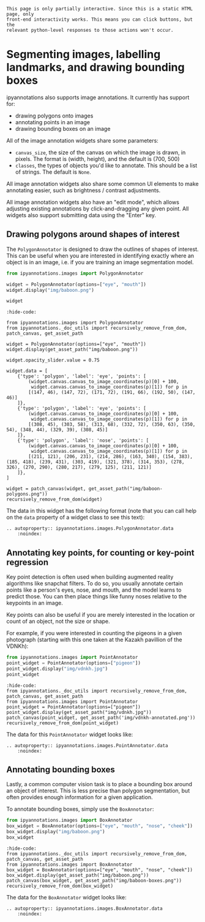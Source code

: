 ```{hint}
This page is only partially interactive. Since this is a static HTML page, only
front-end interactivity works. This means you can click buttons, but the
relevant python-level responses to those actions won't occur.
```

# Segmenting images, labelling landmarks, and drawing bounding boxes

ipyannotations also supports image annotations. It currently has support for:

- drawing polygons onto images
- annotating points in an image
- drawing bounding boxes on an image

All of the image annotation widgets share some parameters:

- `canvas_size`, the size of the canvas on which the image is drawn, in pixels.
  The format is (width, height), and the default is (700, 500)
- `classes`, the types of objects you'd like to annotate. This should be a list
  of strings. The default is `None`.

All image annotation widgets also share some common UI elements to make
annotating easier, such as brightness / contrast adjustments.

All image annotation widgets also have an "edit mode", which allows adjusting
existing annotations by click-and-dragging any given point. All widgets also
support submitting data using the "Enter" key.

## Drawing polygons around shapes of interest

The `PolygonAnnotator` is designed to draw the outlines of shapes of interest.
This can be useful when you are interested in identifying exactly where an
object is in an image, i.e. if you are training an image segmentation model.

```python
from ipyannotations.images import PolygonAnnotator

widget = PolygonAnnotator(options=["eye", "mouth"])
widget.display("img/baboon.png")

widget
```

```{jupyter-execute}
:hide-code:

from ipyannotations.images import PolygonAnnotator
from ipyannotations._doc_utils import recursively_remove_from_dom, patch_canvas, get_asset_path

widget = PolygonAnnotator(options=["eye", "mouth"])
widget.display(get_asset_path("img/baboon.png"))

widget.opacity_slider.value = 0.75

widget.data = [
    {'type': 'polygon', 'label': 'eye', 'points': [
        (widget.canvas.canvas_to_image_coordinates(p)[0] + 100,
         widget.canvas.canvas_to_image_coordinates(p)[1]) for p in
        [(147, 46), (147, 72), (171, 72), (191, 66), (192, 50), (147, 46)]
    ]},
    {'type': 'polygon', 'label': 'eye', 'points': [
        (widget.canvas.canvas_to_image_coordinates(p)[0] + 100,
         widget.canvas.canvas_to_image_coordinates(p)[1]) for p in
        [(308, 45), (303, 58), (313, 68), (332, 72), (350, 63), (350, 54), (348, 44), (329, 39), (308, 45)]
    ]},
    {'type': 'polygon', 'label': 'nose', 'points': [
        (widget.canvas.canvas_to_image_coordinates(p)[0] + 100,
         widget.canvas.canvas_to_image_coordinates(p)[1]) for p in
        [(211, 121), (206, 231), (214, 286), (163, 340), (154, 383), (185, 418), (239, 431), (303, 419), (321, 378), (314, 353), (278, 326), (270, 290), (280, 217), (279, 125), (211, 121)]
    ]},
]

widget = patch_canvas(widget, get_asset_path("img/baboon-polygons.png"))
recursively_remove_from_dom(widget)
```

The data in this widget has the following format (note that you can call help
on the `data` property of a widget class to see this text):

```{eval-rst}
.. autoproperty:: ipyannotations.images.PolygonAnnotator.data
    :noindex:
```

## Annotating key points, for counting or key-point regression

Key point detection is often used when building augmented reality algorithms
like snapchat filters. To do so, you usually annotate certain points like a
person's eyes, nose, and mouth, and the model learns to predict those. You can
then place things like funny noses relative to the keypoints in an image.

Key points can also be useful if you are merely interested in the location or
count of an object, not the size or shape.

For example, if you were interested in counting the pigeons in a given
photograph (starting with this one taken at the Kazakh pavillion of the VDNKh):

```python
from ipyannotations.images import PointAnnotator
point_widget = PointAnnotator(options=["pigeon"])
point_widget.display("img/vdnkh.jpg")
point_widget
```

```{jupyter-execute}
:hide-code:
from ipyannotations._doc_utils import recursively_remove_from_dom, patch_canvas, get_asset_path
from ipyannotations.images import PointAnnotator
point_widget = PointAnnotator(options=["pigeon"])
point_widget.display(get_asset_path("img/vdnkh.jpg"))
patch_canvas(point_widget, get_asset_path('img/vdnkh-annotated.png'))
recursively_remove_from_dom(point_widget)
```

The data for this `PointAnnotator` widget looks like:

```{eval-rst}
.. autoproperty:: ipyannotations.images.PointAnnotator.data
    :noindex:
```

## Annotating bounding boxes

Lastly, a common computer vision task is to place a bounding box around an
object of interest. This is less precise than polygon segmentation, but often
provides enough information for a given application.

To annotate bounding boxes, simply use the `BoxAnnotator`:

```python
from ipyannotations.images import BoxAnnotator
box_widget = BoxAnnotator(options=["eye", "mouth", "nose", "cheek"])
box_widget.display("img/baboon.png")
box_widget
```

```{jupyter-execute}
:hide-code:
from ipyannotations._doc_utils import recursively_remove_from_dom, patch_canvas, get_asset_path
from ipyannotations.images import BoxAnnotator
box_widget = BoxAnnotator(options=["eye", "mouth", "nose", "cheek"])
box_widget.display(get_asset_path("img/baboon.png"))
patch_canvas(box_widget, get_asset_path("img/baboon-boxes.png"))
recursively_remove_from_dom(box_widget)
```

The data for the `BoxAnnotator` widget looks like:

```{eval-rst}
.. autoproperty:: ipyannotations.images.BoxAnnotator.data
    :noindex:
```
